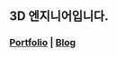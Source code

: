 ## <b>3D 엔지니어입니다.</b>

  ### <b>[Portfolio](https://hollow-helenium-30c.notion.site/Portfolio-2d3d31f154c14e2b89820714ea676003?pvs=73) | [Blog](https://blog.naver.com/satellite_07)
